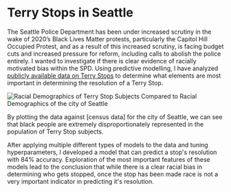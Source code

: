 # Terry Stops in Seattle

The Seattle Police Department has been under increased scrutiny in the wake of 2020’s Black Lives Matter protests, particularly the Capitol Hill Occupied Protest, and as a result of this increased scrutiny, is facing budget cuts and increased pressure for reform, including calls to abolish the police entirely. I wanted to investigate if there is clear evidence of racially motivated bias within the SPD. 
Using predictive modelling, I have analyzed [publicly available data on Terry Stops](https://data.seattle.gov/Public-Safety/Terry-Stops/28ny-9ts8) to determine what elements are most important in determining the resolution of a Terry Stop. 

![Racial Demographics of Terry Stop Subjects Compared to Racial Demographics of the city of Seattle](https://github.com/zelda4669/seattle-terry-stops/blob/main/demographics%plot.png)

By plotting the data against [census data] for the city of Seattle, we can see that black people are extremely disproportionately represented in the population of Terry Stop subjects.

After applying multiple different types of models to the data and tuning hyperparameters, I developed a model that can predict a stop's resolution with 84% accuracy. Exploration of the most important features of these models lead to the conclusion that while there is a clear racial bias in determining who gets stopped, once the stop has been made race is not a very important indicator in predicting it's resolution.

